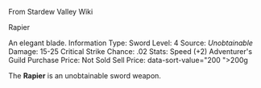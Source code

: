 From Stardew Valley Wiki

Rapier

An elegant blade. Information Type: Sword Level: 4 Source: *Unobtainable* Damage: 15-25 Critical Strike Chance: .02 Stats: Speed (+2) Adventurer's Guild Purchase Price: Not Sold Sell Price: data-sort-value="200 "&gt;200g

The **Rapier** is an unobtainable sword weapon.